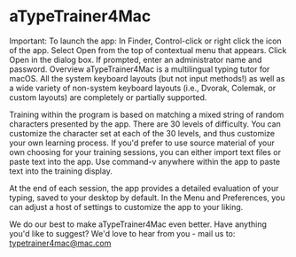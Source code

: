 # aTypeTrainer4Mac
Important:
To launch the app: In Finder, Control-click or right click the icon of the app. Select Open from the top of contextual menu that appears. Click Open in the dialog box. If prompted, enter an administrator name and password.
Overview
aTypeTrainer4Mac is a multilingual typing tutor for macOS.  All the system keyboard layouts (but not input methods!) as well as a wide variety of non-system keyboard layouts (i.e., Dvorak, Colemak, or custom layouts) are completely or partially supported.

Training within the program is based on matching a mixed string of random characters presented by the app.  There are 30 levels of difficulty.  You can customize the character set at each of the 30 levels, and thus customize your own learning process.  If you'd prefer to use source material of your own choosing for your training sessions, you can either import text files or paste text into the app.  Use command-v anywhere within the app to paste text into the training display.

At the end of each session, the app provides a detailed evaluation of your typing, saved to your desktop by default.  In the Menu and Preferences, you can adjust a host of settings to customize the app to your liking.

We do our best to make aTypeTrainer4Mac even better.
Have anything you'd like to suggest?
We'd love to hear from you - mail us to: typetrainer4mac@mac.com
